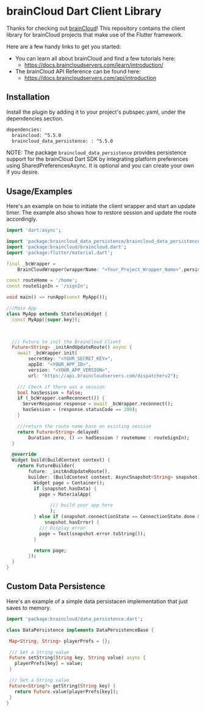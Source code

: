 
# brainCloud Dart Client Library

Thanks for checking out [brainCloud](https://getbraincloud.com/)! This repository contains the client library for brainCloud projects that make use of the Flutter framework.

Here are a few handy links to get you started:

- You can learn all about brainCloud and find a few tutorials here:
    - https://docs.braincloudservers.com/learn/introduction/
- The brainCloud API Reference can be found here:
    - https://docs.braincloudservers.com/api/introduction
## Installation

Install the plugin by adding it to your project's pubspec.yaml, under the dependencies section.

```bash
dependencies:
  braincloud: ^5.5.0
  braincloud_data_persistence: : ^5.5.0
```

NOTE: The package `braincloud_data_persistence` provides persistence support for the brainCloud Dart SDK by integrating platform preferences using SharedPreferencesAsync. 
It is optional and you can create your own if you desire.

## Usage/Examples

Here's an example on how to initiate the client wrapper and start an update timer. The example also shows how to restore session and update the route accordingly. 

```dart
import 'dart:async';

import 'package:braincloud_data_persistence/braincloud_data_persistence.dart';
import 'package:braincloud/braincloud.dart';
import 'package:flutter/material.dart';

final _bcWrapper =
    BrainCloudWrapper(wrapperName: "<Your_Project_Wrapper_Name>",persistence: DataPersistence());

const routeHome = '/home';
const routeSignIn = '/signIn';

void main() => runApp(const MyApp());

///Main App
class MyApp extends StatelessWidget {
  const MyApp({super.key});

  

  /// Future to init the BrainCloud Client
  Future<String> _initAndUpdateRoute() async {
    await _bcWrapper.init(
        secretKey: "<YOUR_SECRET_KEY>", 
        appId: "<YOUR_APP_ID>", 
        version: "<YOUR_APP_VERSION>",
        url: "https://api.braincloudservers.com/dispatcherv2");

    /// Check if there was a session
    bool hasSession = false;
    if (_bcWrapper.canReconnect()) {
      ServerResponse response = await _bcWrapper.reconnect();
      hasSession = (response.statusCode == 200);
    }

    ///return the route name base on existing session
    return Future<String>.delayed(
        Duration.zero, () => hadSession ? routeHome : routeSignIn);
  }

  @override
  Widget build(BuildContext context) {
    return FutureBuilder(
        future: _initAndUpdateRoute(),
        builder: (BuildContext context, AsyncSnapshot<String> snapshot) {
          Widget page = Container();
          if (snapshot.hasData) {
            page = MaterialApp(

                /// build your app here
                );
          } else if (snapshot.connectionState == ConnectionState.done &&
              snapshot.hasError) {
            /// Display error
            page = Text(snapshot.error.toString());
          }

          return page;
        });
  }
}

```

## Custom Data Persistence

 Here's an example of a simple data persistacen implementation that just saves to memory.

 ```dart
 import 'package:braincloud/data_persistence.dart';

class DataPersistence implements DataPersistenceBase {

  Map<String, String> playerPrefs = {};

  /// Set a String value
  Future setString(String key, String value) async {
    playerPrefs[key] = value;
  }

  /// Get a String value
  Future<String?> getString(String key) {
    return Future.value(playerPrefs[key]);
  }
}
```